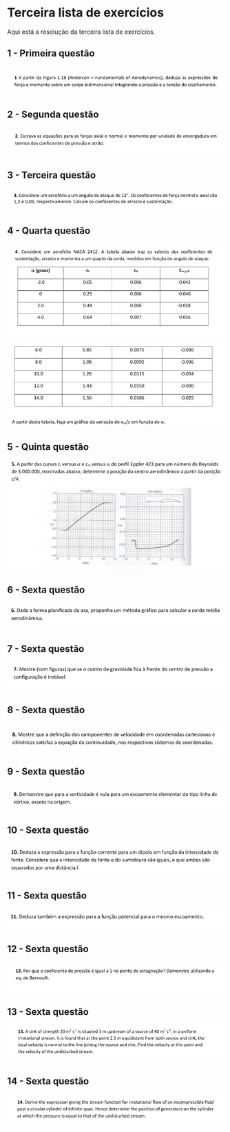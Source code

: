 # Terceira lista de exercícios
Aqui está a resolução da terceira lista de exercícios.

## 1 - Primeira questão
![](./lista_Exercicios_3_2.png)


## 2 - Segunda questão
![](./lista_Exercicios_3_3.png)


## 3 - Terceira questão
![](./lista_Exercicios_3_4.png)


## 4 - Quarta questão
![](./lista_Exercicios_3_5.png)
![](./lista_Exercicios_3_5b.png)


## 5 - Quinta questão
![](./lista_Exercicios_3_6.png)


## 6 - Sexta questão
![](./lista_Exercicios_3_7.png)


## 7 - Sexta questão
![](./lista_Exercicios_3_8.png)


## 8 - Sexta questão
![](./lista_Exercicios_3_9.png)


## 9 - Sexta questão
![](./lista_Exercicios_3_10.png)


## 10 - Sexta questão
![](./lista_Exercicios_3_11.png)


## 11 - Sexta questão
![](./lista_Exercicios_3_12.png)


## 12 - Sexta questão
![](./lista_Exercicios_3_13.png)


## 13 - Sexta questão
![](./lista_Exercicios_3_14.png)


## 14 - Sexta questão
![](./lista_Exercicios_3_15.png)

